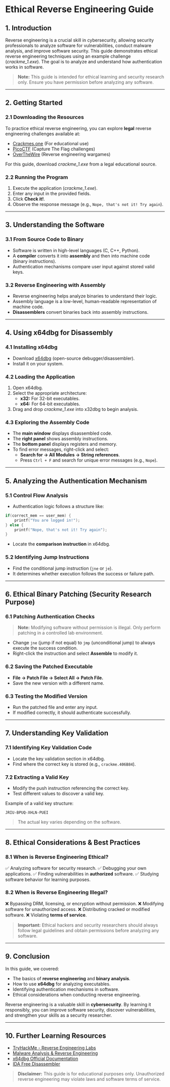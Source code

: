 # Ethical Reverse Engineering Guide

## 1. Introduction
Reverse engineering is a crucial skill in cybersecurity, allowing security professionals to analyze software for vulnerabilities, conduct malware analysis, and improve software security. This guide demonstrates ethical reverse engineering techniques using an example challenge (*crackme_1.exe*). The goal is to analyze and understand how authentication works in software.

> **Note:** This guide is intended for ethical learning and security research only. Ensure you have permission before analyzing any software.

---

## 2. Getting Started

### 2.1 Downloading the Resources
To practice ethical reverse engineering, you can explore **legal** reverse engineering challenges available at:
- [Crackmes.one](https://crackmes.one/) (For educational use)
- [PicoCTF](https://picoctf.org/) (Capture The Flag challenges)
- [OverTheWire](https://overthewire.org/wargames/) (Reverse engineering wargames)

For this guide, download *crackme_1.exe* from a legal educational source.

### 2.2 Running the Program
1. Execute the application (*crackme_1.exe*).
2. Enter any input in the provided fields.
3. Click **Check it!**.
4. Observe the response message (e.g., `Nope, that's not it! Try again`).

---

## 3. Understanding the Software

### 3.1 From Source Code to Binary
- Software is written in high-level languages (C, C++, Python).
- A **compiler** converts it into **assembly** and then into machine code (binary instructions).
- Authentication mechanisms compare user input against stored valid keys.

### 3.2 Reverse Engineering with Assembly
- Reverse engineering helps analyze binaries to understand their logic.
- Assembly language is a low-level, human-readable representation of machine code.
- **Disassemblers** convert binaries back into assembly instructions.

---

## 4. Using x64dbg for Disassembly

### 4.1 Installing x64dbg
- Download [x64dbg](https://github.com/x64dbg/x64dbg/releases) (open-source debugger/disassembler).
- Install it on your system.

### 4.2 Loading the Application
1. Open x64dbg.
2. Select the appropriate architecture:
   - **x32:** For 32-bit executables.
   - **x64:** For 64-bit executables.
3. Drag and drop *crackme_1.exe* into x32dbg to begin analysis.

### 4.3 Exploring the Assembly Code
- The **main window** displays disassembled code.
- The **right panel** shows assembly instructions.
- The **bottom panel** displays registers and memory.
- To find error messages, right-click and select:
  - **Search for → All Modules → String references**.
  - Press `Ctrl + F` and search for unique error messages (e.g., `Nope`).

---

## 5. Analyzing the Authentication Mechanism

### 5.1 Control Flow Analysis
- Authentication logic follows a structure like:

```c
if(correct_mem == user_mem) {
    printf("You are logged in!");
} else {
    printf("Nope, that's not it! Try again");
}
```

- Locate the **comparison instruction** in x64dbg.

### 5.2 Identifying Jump Instructions
- Find the conditional jump instruction (`jne` or `je`).
- It determines whether execution follows the success or failure path.

---

## 6. Ethical Binary Patching (Security Research Purpose)

### 6.1 Patching Authentication Checks
> **Note:** Modifying software without permission is illegal. Only perform patching in a controlled lab environment.

- Change `jne` (jump if not equal) to `jmp` (unconditional jump) to always execute the success condition.
- Right-click the instruction and select **Assemble** to modify it.

### 6.2 Saving the Patched Executable
- **File → Patch File → Select All → Patch File.**
- Save the new version with a different name.

### 6.3 Testing the Modified Version
- Run the patched file and enter any input.
- If modified correctly, it should authenticate successfully.

---

## 7. Understanding Key Validation

### 7.1 Identifying Key Validation Code
- Locate the key validation section in x64dbg.
- Find where the correct key is stored (e.g., `crackme.406B84`).

### 7.2 Extracting a Valid Key
- Modify the push instruction referencing the correct key.
- Test different values to discover a valid key.

Example of a valid key structure:
```plaintext
JRIU-BPUQ-XHLN-PUEI
```

> The actual key varies depending on the software.

---

## 8. Ethical Considerations & Best Practices

### 8.1 When is Reverse Engineering Ethical?
✅ Analyzing software for security research.
✅ Debugging your own applications.
✅ Finding vulnerabilities in **authorized** software.
✅ Studying software behavior for learning purposes.

### 8.2 When is Reverse Engineering Illegal?
❌ Bypassing DRM, licensing, or encryption without permission.
❌ Modifying software for unauthorized access.
❌ Distributing cracked or modified software.
❌ Violating **terms of service**.

> **Important:** Ethical hackers and security researchers should always follow legal guidelines and obtain permissions before analyzing any software.

---

## 9. Conclusion
In this guide, we covered:
- The basics of **reverse engineering** and **binary analysis**.
- How to use **x64dbg** for analyzing executables.
- Identifying authentication mechanisms in software.
- Ethical considerations when conducting reverse engineering.

Reverse engineering is a valuable skill in **cybersecurity**. By learning it responsibly, you can improve software security, discover vulnerabilities, and strengthen your skills as a security researcher.

---

## 10. Further Learning Resources
- [TryHackMe - Reverse Engineering Labs](https://tryhackme.com/)
- [Malware Analysis & Reverse Engineering](https://www.malwareunicorn.org/)
- [x64dbg Official Documentation](https://x64dbg.com/)
- [IDA Free Disassembler](https://hex-rays.com/ida-free/)

> **Disclaimer:** This guide is for educational purposes only. Unauthorized reverse engineering may violate laws and software terms of service.
